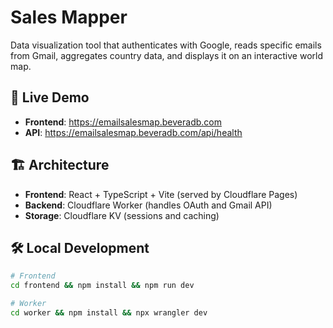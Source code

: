 # Sales Mapper

Data visualization tool that authenticates with Google, reads specific emails from Gmail, aggregates country data, and displays it on an interactive world map.

## 🚀 Live Demo
- **Frontend**: https://emailsalesmap.beveradb.com
- **API**: https://emailsalesmap.beveradb.com/api/health

## 🏗️ Architecture
- **Frontend**: React + TypeScript + Vite (served by Cloudflare Pages)
- **Backend**: Cloudflare Worker (handles OAuth and Gmail API)
- **Storage**: Cloudflare KV (sessions and caching)

## 🛠️ Local Development
```bash
# Frontend
cd frontend && npm install && npm run dev

# Worker  
cd worker && npm install && npx wrangler dev
```

